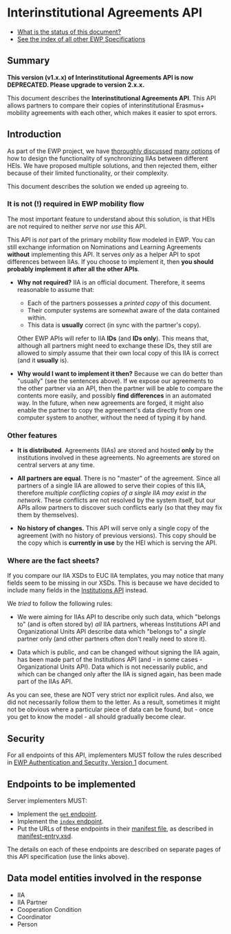 Interinstitutional Agreements API
=================================

* [What is the status of this document?][statuses]
* [See the index of all other EWP Specifications][develhub]


Summary
-------

**This version (v1.x.x) of Interinstitutional Agreements API is now DEPRECATED.
Please upgrade to version 2.x.x.**

This document describes the **Interinstitutional Agreements API**. This API
allows partners to compare their copies of interinstitutional Erasmus+ mobility
agreements with each other, which makes it easier to spot errors.


Introduction
------------

As part of the EWP project, we have
[thoroughly discussed](https://github.com/erasmus-without-paper/general-issues/issues/12)
[many options](https://github.com/erasmus-without-paper/general-issues/issues/12#issuecomment-229931282)
of how to design the functionality of synchronizing IIAs between different
HEIs. We have proposed multiple solutions, and then rejected them, either
because of their limited functionality, or their complexity.

This document describes the solution we ended up agreeing to.


### It is not (!) required in EWP mobility flow

The most important feature to understand about this solution, is that HEIs are
not required to neither *serve* nor *use* this API.

This API is *not* part of the primary mobility flow modeled in EWP. You can
still exchange information on Nominations and Learning Agreements **without**
implementing this API. It serves *only* as a helper API to spot differences
between IIAs. If you choose to implement it, then **you should probably
implement it after all the other APIs**.

 * **Why not required?** IIA is an official document. Therefore, it seems
   reasonable to assume that:

   - Each of the partners possesses a *printed copy* of this document.
   - Their computer systems are somewhat aware of the data contained within.
   - This data is **usually** correct (in sync with the partner's copy).

   Other EWP APIs will refer to IIA **IDs** (and **IDs only**). This means
   that, although all partners might need to exchange these IDs, they still are
   allowed to simply assume that their own local copy of this IIA is correct
   (and it **usually** is).

 * **Why would I want to implement it then?** Because we can do better than
   "usually" (see the sentences above). If we expose our agreements to the
   other partner via an API, then the partner will be able to compare the
   contents more easily, and possibly **find differences** in an automated way.
   In the future, when new agreements are forged, it might also enable the
   partner to copy the agreement's data directly from one computer system to
   another, without the need of typing it by hand.


### Other features

 * **It is distributed**. Agreements (IIAs) are stored and hosted **only** by
   the institutions involved in these agreements. No agreements are stored on
   central servers at any time.

 * **All partners are equal**. There is no "master" of the agreement. Since all
   partners of a single IIA are allowed to serve their copies of this IIA,
   therefore *multiple conflicting copies of a single IIA may exist in the
   network*. These conflicts are not resolved by the system itself, but our
   APIs allow partners to discover such conflicts early (so that they may fix
   them by themselves).

 * **No history of changes.** This API will serve only a single copy of the
   agreement (with no history of previous versions). This copy should be the
   copy which is **currently in use** by the HEI which is serving the API.


### Where are the fact sheets?

If you compare our IIA XSDs to EUC IIA templates, you may notice that many
fields seem to be missing in our XSDs. This is because we have decided to
include many fields in the [Institutions API][institutions-api] instead.

We *tried* to follow the following rules:

 * We were aiming for IIAs API to describe only such data, which "belongs to"
   (and is often stored by) *all* IIA partners, whereas Institutions API and
   Organizational Units API describe data which "belongs to" a *single* partner
   only (and other partners often don't really need to store it).

 * Data which is public, and can be changed without signing the IIA again, has
   been made part of the Institutions API (and - in some cases - Organizational
   Units API). Data which is not necessarily public, and which can be changed
   only after the IIA is signed again, has been made part of the IIAs API.

As you can see, these are NOT very strict nor explicit rules. And also, we did
not necessarily follow them to the letter. As a result, sometimes it might not
be obvious where a particular piece of data can be found, but - once you get
to know the model - all should gradually become clear.


Security
--------

For all endpoints of this API, implementers MUST follow the rules described in
[EWP Authentication and Security, Version 1][sec-v1] document.


Endpoints to be implemented
---------------------------

Server implementers MUST:

 * Implement the [`get` endpoint](endpoints/get.md).
 * Implement the [`index` endpoint](endpoints/index.md).
 * Put the URLs of these endpoints in their [manifest file][discovery-api], as
   described in [manifest-entry.xsd](manifest-entry.xsd).

The details on each of these endpoints are described on separate pages of this
API specification (use the links above).


Data model entities involved in the response
--------------------------------------------

 * IIA
 * IIA Partner
 * Cooperation Condition
 * Coordinator
 * Person


[develhub]: http://developers.erasmuswithoutpaper.eu/
[statuses]: https://github.com/erasmus-without-paper/ewp-specs-management#statuses
[discovery-api]: https://github.com/erasmus-without-paper/ewp-specs-api-discovery
[echo]: https://github.com/erasmus-without-paper/ewp-specs-api-echo
[error-handling]: https://github.com/erasmus-without-paper/ewp-specs-architecture#error-handling
[institutions-api]: https://github.com/erasmus-without-paper/ewp-specs-api-institutions
[sec-v1]: https://github.com/erasmus-without-paper/ewp-specs-sec-intro/tree/stable-v1
